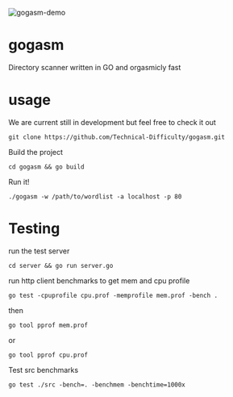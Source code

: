 ![gogasm-demo](https://i.imgur.com/mjnn11K.gif)

# gogasm
Directory scanner written in GO and orgasmicly fast

# usage
We are current still in development but feel free to check it out
```
git clone https://github.com/Technical-Difficulty/gogasm.git
```
Build the project
```
cd gogasm && go build
```
Run it!
```
./gogasm -w /path/to/wordlist -a localhost -p 80
```
# Testing
run the test server
```
cd server && go run server.go
```
run http client benchmarks to get mem and cpu profile 
```
go test -cpuprofile cpu.prof -memprofile mem.prof -bench .
```
then
```
go tool pprof mem.prof
```
or
```
go tool pprof cpu.prof
```
Test src benchmarks
```
go test ./src -bench=. -benchmem -benchtime=1000x
```

